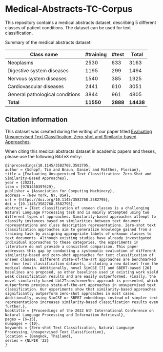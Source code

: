 # Medical-Abstracts-TC-Corpus
This repository contains a medical abstracts dataset, describing 5 different classes of patient conditions. The dataset can be used for text classification. 

Summary of the medical abstracts dataset:


| **Class name**                  | **#training** | **#test** | **Total** |
|---------------------------------|---------------|-----------|-----------|
| Neoplasms                       | 2530          | 633       | 3163      |
| Digestive system diseases       | 1195          | 299       | 1494      |
| Nervous system diseases         | 1540          | 385       | 1925      |
| Cardiovascular diseases         | 2441          | 610       | 3051      |
| General pathological conditions | 3844          | 961       | 4805      |
| **Total**                       | **11550**     | **2888**  | **14438** |

## Citation information

This dataset was created during the writing of our paper titled [Evaluating Unsupervised Text Classification: Zero-shot and Similarity-based Approaches](https://doi.org/10.1145/3582768.3582795).

When citing this medical abstracts dataset in academic papers and theses, please use the following BibTeX entry:
``` 
@inproceedings{10.1145/3582768.3582795,
author = {Schopf, Tim and Braun, Daniel and Matthes, Florian},
title = {Evaluating Unsupervised Text Classification: Zero-Shot and Similarity-Based Approaches},
year = {2023},
isbn = {9781450397629},
publisher = {Association for Computing Machinery},
address = {New York, NY, USA},
url = {https://doi.org/10.1145/3582768.3582795},
doi = {10.1145/3582768.3582795},
abstract = {Text classification of unseen classes is a challenging Natural Language Processing task and is mainly attempted using two different types of approaches. Similarity-based approaches attempt to classify instances based on similarities between text document representations and class description representations. Zero-shot text classification approaches aim to generalize knowledge gained from a training task by assigning appropriate labels of unknown classes to text documents. Although existing studies have already investigated individual approaches to these categories, the experiments in literature do not provide a consistent comparison. This paper addresses this gap by conducting a systematic evaluation of different similarity-based and zero-shot approaches for text classification of unseen classes. Different state-of-the-art approaches are benchmarked on four text classification datasets, including a new dataset from the medical domain. Additionally, novel SimCSE [7] and SBERT-based [26] baselines are proposed, as other baselines used in existing work yield weak classification results and are easily outperformed. Finally, the novel similarity-based Lbl2TransformerVec approach is presented, which outperforms previous state-of-the-art approaches in unsupervised text classification. Our experiments show that similarity-based approaches significantly outperform zero-shot approaches in most cases. Additionally, using SimCSE or SBERT embeddings instead of simpler text representations increases similarity-based classification results even further.},
booktitle = {Proceedings of the 2022 6th International Conference on Natural Language Processing and Information Retrieval},
pages = {6–15},
numpages = {10},
keywords = {Zero-shot Text Classification, Natural Language Processing, Unsupervised Text Classification},
location = {Bangkok, Thailand},
series = {NLPIR '22}
}
``` 
